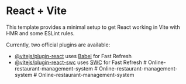 # React + Vite

This template provides a minimal setup to get React working in Vite with HMR and some ESLint rules.

Currently, two official plugins are available:

- [@vitejs/plugin-react](https://github.com/vitejs/vite-plugin-react/blob/main/packages/plugin-react/README.md) uses [Babel](https://babeljs.io/) for Fast Refresh
- [@vitejs/plugin-react-swc](https://github.com/vitejs/vite-plugin-react-swc) uses [SWC](https://swc.rs/) for Fast Refresh
#   O n l i n e - r e s t a u r a n t - m a n a g e m e n t - s y s t e m  
 #   O n l i n e - r e s t a u r a n t - m a n a g e m e n t - s y s t e m  
 #   O n l i n e - r e s t a u r a n t - m a n a g e m e n t - s y s t e m  
 